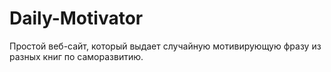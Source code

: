 # Daily-Motivator

Простой веб-сайт, который выдает случайную мотивирующую фразу из разных книг по саморазвитию.
